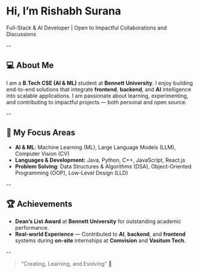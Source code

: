 # Hi, I’m Rishabh Surana

Full-Stack & AI Developer | Open to Impactful Collaborations and Discussions

--
## 💻 About Me
I am a **B.Tech CSE (AI & ML)** student at **Bennett University**.
I enjoy building end-to-end solutions that integrate **frontend**, **backend**, and **AI** intelligence into scalable applications.
I am passionate about learning, experimenting, and contributing to impactful projects — both personal and open source.

--
## 🎯 My Focus Areas
- **AI & ML**: Machine Learning (ML), Large Language Models (LLM), Computer Vision (CV)
- **Languages & Development:** Java, Python, C++, JavaScript, React.js
- **Problem Solving**: Data Structures & Algorithms (DSA), Object-Oriented Programming (OOP), Low-Level Design (LLD)

--
## 🏆 Achievements
- **Dean’s List Award** at **Bennett University** for outstanding academic performance.  
- **Real-world Experience** — Contributed to **AI**, **backend**, and **frontend** systems during **on-site** internships at **Comvision** and **Vasitum Tech**.  

--
> "Creating, Learning, and Evolving" 🚀
